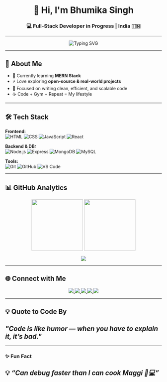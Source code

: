 <!-- Header -->
<h1 align="center">👋 Hi, I'm Bhumika Singh</h1>
<h3 align="center">💻 Full-Stack Developer in Progress | India 🇮🇳</h3>

---

<!-- Typing effect -->
<p align="center">
  <img src="https://readme-typing-svg.herokuapp.com?font=Fira+Code&size=22&duration=3000&pause=1000&color=00C2FF&center=true&vCenter=true&width=500&lines=Full+Stack+Developer;JavaScript+%7C+React+%7C+Node.js;Code.+Build.+Learn.+Repeat." alt="Typing SVG" />
</p>

---

## 🚀 About Me
- 🔭 Currently learning **MERN Stack**  
- ⚡ Love exploring **open-source & real-world projects**  
- 🎯 Focused on writing clean, efficient, and scalable code  
- ☕ Code + Gym + Repeat = My lifestyle  

---

## 🛠 Tech Stack

**Frontend:**  
![HTML](https://img.shields.io/badge/HTML5-E34F26?style=flat&logo=html5&logoColor=white)
![CSS](https://img.shields.io/badge/CSS3-1572B6?style=flat&logo=css3&logoColor=white)
![JavaScript](https://img.shields.io/badge/JavaScript-F7DF1E?style=flat&logo=javascript&logoColor=black)
![React](https://img.shields.io/badge/React-20232A?style=flat&logo=react&logoColor=61DAFB)

**Backend & DB:**  
![Node.js](https://img.shields.io/badge/Node.js-339933?style=flat&logo=node.js&logoColor=white)
![Express](https://img.shields.io/badge/Express.js-000000?style=flat&logo=express&logoColor=white)
![MongoDB](https://img.shields.io/badge/MongoDB-4EA94B?style=flat&logo=mongodb&logoColor=white)
![MySQL](https://img.shields.io/badge/MySQL-005C84?style=flat&logo=mysql&logoColor=white)

**Tools:**  
![Git](https://img.shields.io/badge/Git-F05033?style=flat&logo=git&logoColor=white)
![GitHub](https://img.shields.io/badge/GitHub-181717?style=flat&logo=github&logoColor=white)
![VS Code](https://img.shields.io/badge/VS%20Code-007ACC?style=flat&logo=visual-studio-code&logoColor=white)

---

## 📊 GitHub Analytics  

<p align="center">
  <img src="https://github-readme-stats.vercel.app/api?username=bhumikasingh0455&show_icons=true&theme=radical" height="165" />
  <img src="https://github-readme-streak-stats.herokuapp.com/?user=bhumikasingh0455&theme=radical" height="165" />
</p>

<p align="center">
  <img src="https://github-readme-activity-graph.vercel.app/graph?username=bhumikasingh0455&theme=react-dark&hide_border=true" />
</p>

---

## 🌐 Connect with Me  

<p align="center">
  <a href="mailto:bhumikasingh0407@gmail.com">
    <img src="https://img.shields.io/badge/Email-D14836?style=for-the-badge&logo=gmail&logoColor=white" />
  </a>
  <a href="https://www.linkedin.com/in/devansh-code" target="_blank">
    <img src="https://img.shields.io/badge/LinkedIn-0A66C2?style=for-the-badge&logo=linkedin&logoColor=white" />
  </a>
  <a href="https://leetcode.com/u/Dev0ps404/" target="_blank">
    <img src="https://img.shields.io/badge/LeetCode-FFA116?style=for-the-badge&logo=leetcode&logoColor=white" />
  </a>
  <a href="https://www.hackerrank.com/profile/devanshaadhya" target="_blank">
    <img src="https://img.shields.io/badge/HackerRank-2EC866?style=for-the-badge&logo=hackerrank&logoColor=white" />
  </a>
  <a href="https://www.instagram.com/bhumikasingh_2006/" target="_blank">     
    <img src="https://img.shields.io/badge/Instagram-E4405F?style=for-the-badge&logo=instagram&logoColor=white" />   
  </a> 
</p>



---


## 💡 Quote to Code By
*"Code is like humor — when you have to explain it, it’s bad."*  
-
---

### ✨ Fun Fact  
💡 *“Can debug faster than I can cook Maggi 🍜💻”*  
-
